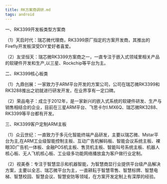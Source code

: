 ```yaml
---
title: RK方案商调研.md 
tags: android
---
```


一、RK3399开发板类型方案商

（1）天启时代：瑞芯微代理商，RK3399原厂指定的方案开发商，其推出的Firefly开发板深受DIY爱好者喜爱。

（2）友坚恒天：瑞芯微RK3399方案商之一，一直专注于嵌入式领域里相关产品的软硬件开发和生产,以三星、Rockchip等平台为主。

二、RK3399核心板类

（1）九鼎创展：一家致力于ARM平台开发的方案公司，公司在瑞芯微RK3399和RK3288推出之初就进行研发开发，在业界享有一定口碑。

（2）荣品电子：成立于2012年，是一家新兴的嵌入式系统的软硬件研发、生产与销售相结合的企业，目前在三星ARM平台、飞思卡尔I.MX6Q、瑞芯微RK3288、RK3399等平台都有开发。

三、RK3399客户定制ARM主板

（1）众云世纪：一直致力于多元化智能终端产品研发，主要以瑞芯微、Mstar平台为主,在ARM工业级智能控制主板、互动广告机解码板、智能会议系统主板、裸眼3D广告机一体板、金融POS机主板、售货机主板、智能叫号系统主板、机器人核心板、无人飞机核心板、工业级多功能网络播放盒为客户做行业定制。

（2）视美泰：专注于智慧显示和机器智能，为智慧商显行业提供平台级产品解决方案，主要以全志、瑞芯微平台为主，一直耕耘于智慧零售、智慧标牌、智慧电梯、智慧校园、智慧会议、智慧安防等领域，在方案开发定制上有深厚的经验。

